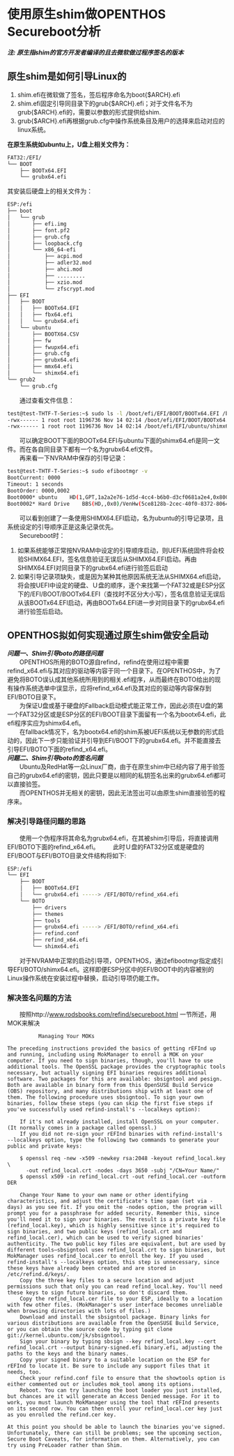 # 使用原生shim做OPENTHOS Secureboot分析
***注: 原生指shim的官方开发者编译的且去微软做过程序签名的版本***
## 原生shim是如何引导Linux的
1. shim.efi在微软做了签名，签后程序命名为boot{$ARCH}.efi  
2. shim.efi固定引导同目录下的grub{$ARCH}.efi；对于文件名不为grub{$ARCH}.efi的，需要以参数的形式提供给shim.
3. grub{$ARCH}.efi再根据grub.cfg中操作系统条目及用户的选择来启动对应的linux系统。  


**在原生系统如ubuntu上，U盘上相关文件为：**  
```bash
FAT32:/EFI/
└── BOOT
    ├── BOOTx64.EFI
    └── grubx64.efi
```  
其安装后硬盘上的相关文件为：  
```bash
ESP:/efi
├── boot
│   └── grub
│       ├── efi.img
│       ├── font.pf2
│       ├── grub.cfg
│       ├── loopback.cfg
│       └── x86_64-efi
│           ├── acpi.mod
│           ├── adler32.mod
│           ├── ahci.mod
│           ├── .........
│           ├── xzio.mod
│           └── zfscrypt.mod
├── EFI
│   ├── BOOT
│   │   ├── BOOTx64.EFI
│   │   ├── fbx64.efi
│   │   └── grubx64.efi
│   └── ubuntu
│       ├── BOOTX64.CSV
│       ├── fw
│       ├── fwupx64.efi
│       ├── grub.cfg
│       ├── grubx64.efi
│       ├── mmx64.efi
│       └── shimx64.efi
└── grub2
    └── grub.cfg
```  
　　通过查看文件信息：  
```bash
test@test-THTF-T-Series:~$ sudo ls -l /boot/efi/EFI/BOOT/BOOTx64.EFI /boot/efi/EFI/ubuntu/shimx64.efi
-rwx------ 1 root root 1196736 Nov 14 02:14 /boot/efi/EFI/BOOT/BOOTx64.EFI
-rwx------ 1 root root 1196736 Nov 14 02:14 /boot/efi/EFI/ubuntu/shimx64.efi
```  
　　可以确定BOOT下面的BOOTx64.EFI与ubuntu下面的shimx64.efi是同一文件。而在各自同目录下都有一个名为grubx64.efi文件。  
　　再来看一下NVRAM中保存的引导记录：  
```bash
test@test-THTF-T-Series:~$ sudo efibootmgr -v
BootCurrent: 0000
Timeout: 1 seconds
BootOrder: 0000,0002
Boot0000* ubuntu	HD(1,GPT,1a2a2e76-1d5d-4cc4-b6b0-d3cf0681a2e4,0x800,0x100000)/File(\EFI\UBUNTU\SHIMX64.EFI)
Boot0002* Hard Drive	BBS(HD,,0x0)/VenHw(5ce8128b-2cec-40f0-8372-80640e3dc858,0200)..GO..NO..........H.G.S.T. .H.T.S.5.4.1.0.1.0.A.9.E.6.8.0...................\.,.@.r.d.=.X..........A...........................>..Gd-.;.A..MQ..L. . . . . . .D.J.0.1.2.W.A.4.J.0.1.5.S.3........BO..NO..........P.h.i.s.o.n. .S.M.2.8.0.2.5.6.G.P.M.C.1.5.B.-.S.1.0.C.2...................\.,.@.r.d.=.X..........A...........................>..Gd-.;.A..MQ..L.1.0.9.C.7.0.4.6.C.0.D.9.0.0.2.3.3.0.3.6........BO
```  
　　可以看到创建了一条使用SHIMX64.EFI启动，名为ubuntu的引导记录项，且系统设定的引导顺序正是这条记录优先。  
　　Secureboot时：  
1. 如果系统能够正常按NVRAM中设定的引导顺序启动，则UEFI系统固件将会校验SHIMX64.EFI，签名信息验证无误后从SHIMX64.EFI启动。再由SHIMX64.EFI对同目录下的grubx64.efi进行验签后启动  
2. 如果引导记录项缺失，或是因为某种其他原因系统无法从SHIMX64.efi启动，将会按UEFI中设定的硬盘、Ｕ盘的顺序，逐个来找第一个FAT32或是ESP分区下的/EFI/BOOT/BOOTx64.EFI（查找时不区分大小写），签名信息验证无误后从该BOOTx64.EFI启动，再由BOOTx64.EFI进一步对同目录下的grubx64.efi进行验签后启动。  

## OPENTHOS拟如何实现通过原生shim做安全启动  
***问题一、Shim引导boto的路径问题***  
　　OPENTHOS所用的BOTO源自refind，refind在使用过程中需要refind_x64.efi与其对应的驱动等内容于同一个目录下。在OPENTHOS中，为了避免将BOTO误认成其他系统所用到的相关.efi程序，从而最终在BOTO给出的现有操作系统选单中误显示，应将refind_x64.efi及其对应的驱动等内容保存到EFI/BOTO目录下。  
　　为保证U盘或基于硬盘的Fallback启动模式能正常工作，因此必须在U盘的第一个FAT32分区或是ESP分区的EFI/BOOT目录下面留有一个名为bootx64.efi，此efi程序实应为shimx64.efi。  
　　在fallback情况下，名为bootx64.efi的shim系被UEFI系统以无参数的形式启动的，因此下一步只能验证并引导到EFI/BOOT下的grubx64.efi。并不能直接去引导EFI/BOTO下面的refind_x64.efi。  
***问题二、Shim引导boto的签名问题***  
　　Ubuntu及RedHat等一众Linux厂商，由于在原生shim中已经内容了用于验签自己的grubx64.efi的密钥，因此只要是以相同的私钥签名出来的grubx64.efi都可以直接验签。  
　　而OPENTHOS并无相关的密钥，因此无法签出可以由原生shim直接验签的程序来。　　
### 解决引导路径问题的思路
　　使用一个伪程序将其命名为grubx64.efi，在其被shim引导后，将直接调用EFI/BOTO下面的refind_x64.efi。
　　此时Ｕ盘的FAT32分区或是硬盘的EFI/BOOT与EFI/BOTO目录文件结构将如下:  
```bash
ESP:/efi
└── EFI
    ├── BOOT
    │   ├── BOOTx64.EFI
    │   └── grubx64.efi -----> /EFI/BOTO/refind_x64.efi
    └── BOTO
        ├── drivers
        ├── themes
        ├── tools
        ├── grubx64.efi -----> /EFI/BOTO/refind_x64.efi
        ├── refind.conf
        ├── refind_x64.efi
        └── shimx64.efi
```  
　　对于NVRAM中正常的启动引导项，OPENTHOS，通过efibootmgr指定成引导EFI/BOTO/shimx64.efi。这样即便ESP分区中的EFI/BOOT中的内容被别的Linux操作系统在安装过程中替换，启动引导项仍能工作。  
### 解决签名问题的方法
　　按照http://www.rodsbooks.com/refind/secureboot.html 一节所述，用MOK来解决  

```text
          Managing Your MOKs

The preceding instructions provided the basics of getting rEFInd up and running, including using MokManager to enroll a MOK on your computer. If you need to sign binaries, though, you'll have to use additional tools. The OpenSSL package provides the cryptographic tools necessary, but actually signing EFI binaries requires additional software. Two packages for this are available: sbsigntool and pesign. Both are available in binary form from this OpenSUSE Build Service (OBS) repository, and many distributions ship with at least one of them. The following procedure uses sbsigntool. To sign your own binaries, follow these steps (you can skip the first five steps if you've successfully used refind-install's --localkeys option):

    If it's not already installed, install OpenSSL on your computer. (It normally comes in a package called openssl.)
    If you did not re-sign your rEFInd binaries with refind-install's --localkeys option, type the following two commands to generate your public and private keys:

    $ openssl req -new -x509 -newkey rsa:2048 -keyout refind_local.key \
      -out refind_local.crt -nodes -days 3650 -subj "/CN=Your Name/"
    $ openssl x509 -in refind_local.crt -out refind_local.cer -outform DER

    Change Your Name to your own name or other identifying characteristics, and adjust the certificate's time span (set via -days) as you see fit. If you omit the -nodes option, the program will prompt you for a passphrase for added security. Remember this, since you'll need it to sign your binaries. The result is a private key file (refind_local.key), which is highly sensitive since it's required to sign binaries, and two public keys (refind_local.crt and refind_local.cer), which can be used to verify signed binaries' authenticity. The two public key files are equivalent, but are used by different tools—sbsigntool uses refind_local.crt to sign binaries, but MokManager uses refind_local.cer to enroll the key. If you used refind-install's --localkeys option, this step is unnecessary, since these keys have already been created and are stored in /etc/refind.d/keys/.
    Copy the three key files to a secure location and adjust permissions such that only you can read refind_local.key. You'll need these keys to sign future binaries, so don't discard them.
    Copy the refind_local.cer file to your ESP, ideally to a location with few other files. (MokManager's user interface becomes unreliable when browsing directories with lots of files.)
    Download and install the sbsigntool package. Binary links for various distributions are available from the OpenSUSE Build Service, or you can obtain the source code by typing git clone git://kernel.ubuntu.com/jk/sbsigntool.
    Sign your binary by typing sbsign --key refind_local.key --cert refind_local.crt --output binary-signed.efi binary.efi, adjusting the paths to the keys and the binary names.
    Copy your signed binary to a suitable location on the ESP for rEFInd to locate it. Be sure to include any support files that it needs, too.
    Check your refind.conf file to ensure that the showtools option is either commented out or includes mok_tool among its options.
    Reboot. You can try launching the boot loader you just installed, but chances are it will generate an Access Denied message. For it to work, you must launch MokManager using the tool that rEFInd presents on its second row. You can then enroll your refind_local.cer key just as you enrolled the refind.cer key.

At this point you should be able to launch the binaries you've signed. Unfortunately, there can still be problems; see the upcoming section, Secure Boot Caveats, for information on them. Alternatively, you can try using PreLoader rather than Shim.
```
